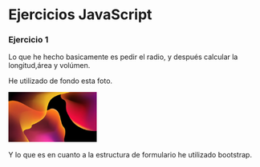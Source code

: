 <h1>Ejercicios JavaScript</h1>

<h3>Ejercicio 1</h3>
<p>Lo que he hecho basicamente es pedir el radio, y después calcular la longitud,área y volúmen.</p>
<p>He utilizado de fondo esta foto.</p>
<img src="./img/Ejercicio2.jpg" alt="imagen de hero section" style="width:35%">
<p>Y lo que es en cuanto a la estructura de formulario he utilizado bootstrap.</p>


